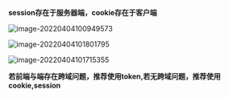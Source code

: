 **session存在于服务器端，cookie存在于客户端**

![image-20220404100949573](C:\Users\000\AppData\Roaming\Typora\typora-user-images\image-20220404100949573.png)

![image-20220404101801795](C:\Users\000\AppData\Roaming\Typora\typora-user-images\image-20220404101801795.png)





![image-20220404101715355](C:\Users\000\AppData\Roaming\Typora\typora-user-images\image-20220404101715355.png)



**若前端与端存在跨域问题，推荐使用token,若无跨域问题，推荐使用cookie,session**
